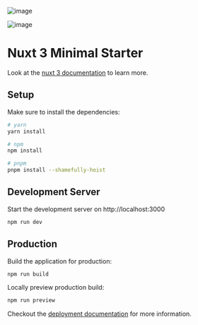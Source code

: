![image](https://github.com/user-attachments/assets/b7ca13da-ba7e-4309-a843-513af20aeec8)

![image](https://github.com/user-attachments/assets/31afeeee-5f59-412b-86c2-7ec2422a3fb0)

# Nuxt 3 Minimal Starter

Look at the [nuxt 3 documentation](https://v3.nuxtjs.org) to learn more.

## Setup

Make sure to install the dependencies:

```bash
# yarn
yarn install

# npm
npm install

# pnpm
pnpm install --shamefully-hoist
```

## Development Server

Start the development server on http://localhost:3000

```bash
npm run dev
```

## Production

Build the application for production:

```bash
npm run build
```

Locally preview production build:

```bash
npm run preview
```

Checkout the [deployment documentation](https://v3.nuxtjs.org/docs/deployment) for more information.

